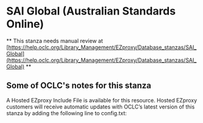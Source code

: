 # SAI Global (Australian Standards Online)
** This stanza needs manual review at [https://help.oclc.org/Library_Management/EZproxy/Database_stanzas/SAI_Global](https://help.oclc.org/Library_Management/EZproxy/Database_stanzas/SAI_Global) **

## Some of OCLC's notes for this stanza

A Hosted EZproxy Include File is available for this resource. Hosted EZproxy customers will receive automatic updates with OCLC&rsquo;s latest version of this stanza by adding the following line to config.txt:

&nbsp;

&nbsp;
